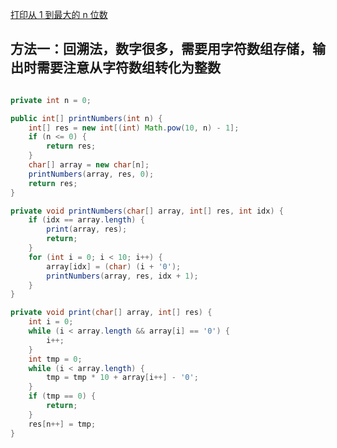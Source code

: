 [打印从 1 到最大的 n 位数](https://leetcode-cn.com/problems/da-yin-cong-1dao-zui-da-de-nwei-shu-lcof/)

## 方法一：回溯法，数字很多，需要用字符数组存储，输出时需要注意从字符数组转化为整数

```java

private int n = 0;

public int[] printNumbers(int n) {
    int[] res = new int[(int) Math.pow(10, n) - 1];
    if (n <= 0) {
        return res;
    }
    char[] array = new char[n];
    printNumbers(array, res, 0);
    return res;
}

private void printNumbers(char[] array, int[] res, int idx) {
    if (idx == array.length) {
        print(array, res);
        return;
    }
    for (int i = 0; i < 10; i++) {
        array[idx] = (char) (i + '0');
        printNumbers(array, res, idx + 1);
    }
}

private void print(char[] array, int[] res) {
    int i = 0;
    while (i < array.length && array[i] == '0') {
        i++;
    }
    int tmp = 0;
    while (i < array.length) {
        tmp = tmp * 10 + array[i++] - '0';
    }
    if (tmp == 0) {
        return;
    }
    res[n++] = tmp;
}

```
  